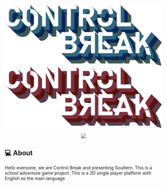 <p align = "center">
  <img src="Design/logo/control-break-d1.png#gh-dark-mode-only"/>
  <img src="Design/logo/control-break-d2.png#gh-light-mode-only"/>
</p>

<p align = "center">
  <img src="https://cdn.discordapp.com/attachments/989209749704835092/990224616104530000/unknown.png"/>
</p>

## 💻 About
<p>Hello everyone, we are Control Break and presenting Soultern. This is a school adventure game project. This is a 2D single player platform with English as the main language</p>
